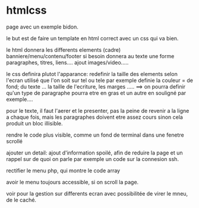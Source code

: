 # htmlcss
 page avec un exemple bidon.
 
 le but est de faire un template en html correct avec un css qui va bien.
 
 le html donnera les differents elements (cadre) banniere/menu/contenu/footer si besoin
  donnera au texte une forme paragraphes, titres, liens....
  ajout images/video.....
  
 le css definira plutot l'apparance:
  redefinir la taille des elements selon l'ecran utilisé que l'on soit sur tel ou tele par exemple
  definie la couleur = de fond; du texte ...
          la taille de l'ecriture, les marges .....
  ==> on pourra definir qu'un type de paragraphe pourra etre en gras et un autre en souligné par exemple....


pour le texte, il faut l'aerer et le presenter, pas la peine de revenir a la ligne a chaque fois, mais les paragraphes doivent etre assez cours sinon cela produit un bloc illisible.


rendre le code plus visible, comme un fond de terminal dans une fenetre scrollé

ajouter un detail: ajout d'information spoilé, afin de reduire la page et un rappel sur de quoi on parle
                   par exemple un code sur la connesion ssh.

rectifier le menu php, qui montre le code array

avoir le menu toujours accessible, si on scroll la page.

voir pour la gestion sur differents ecran avec possibilitée de virer le mneu, de le caché.
